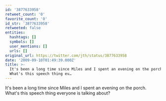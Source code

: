 ```yaml
---
id: '3877633958'
retweet_count: '0'
favorite_count: '0'
id_str: '3877633958'
retweeted: false
entities:
  hashtags: []
  symbols: []
  user_mentions: []
  urls: []
original_url: https://twitter.com/jth/status/3877633958
date: '2009-09-10T01:49:39.000Z'
title: >-
  It's been a long time since Miles and I spent an evening on the porch.  
  What's this speech thing ev…
---
```


It's been a long time since Miles and I spent an evening on the porch.   What's this speech thing everyone is talking about?